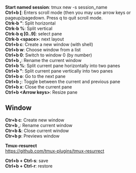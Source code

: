 **Start named session**: tmux new -s session_name  
**Ctrl+b \[**: Enters scroll mode (then you may use arrow keys or pageup/pagedown. Press q to quit scroll mode.  
**Ctrk-b "**: Split horizontal  
**Ctrk-b %**: Split vertical  
**Ctrk-b q [0..9]**: select pane  
**Ctrk-b <space\>**: next layout  
**Ctrl+b c**: Create a new window (with shell)  
**Ctrl+b w**: Choose window from a list  
**Ctrl+b 0**: Switch to window 0 (by number)  
**Ctrl+b ,**: Rename the current window  
**Ctrl+b %**: Split current pane horizontally into two panes   
**Ctrl+b "**: Split current pane vertically into two panes  
**Ctrl+b o**: Go to the next pane  
**Ctrl+b ;**: Toggle between the current and previous pane  
**Ctrl+b x**: Close the current pane  
**Ctrl+b <Arrow keys\>**: Resize pane  

## Window
**Ctr+b c**: Create new window  
**Ctr+b ,**: Rename current window  
**Ctr+b &**: Close current window  
**Ctr+b p**: Previews window  

**Tmux-resurect**  
https://github.com/tmux-plugins/tmux-resurrect  

**Ctrl+b + Ctrl-s**: save  
**Ctrl+b + Ctrl-r**: restore
